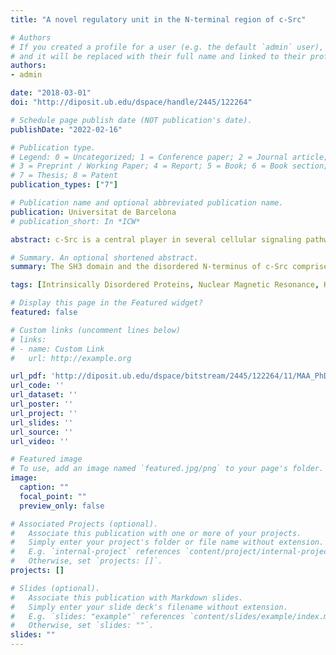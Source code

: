 ```yaml
---
title: "A novel regulatory unit in the N-terminal region of c-Src"

# Authors
# If you created a profile for a user (e.g. the default `admin` user), write the username (folder name) here 
# and it will be replaced with their full name and linked to their profile.
authors:
- admin

date: "2018-03-01"
doi: "http://diposit.ub.edu/dspace/handle/2445/122264"

# Schedule page publish date (NOT publication's date).
publishDate: "2022-02-16"

# Publication type.
# Legend: 0 = Uncategorized; 1 = Conference paper; 2 = Journal article;
# 3 = Preprint / Working Paper; 4 = Report; 5 = Book; 6 = Book section;
# 7 = Thesis; 8 = Patent
publication_types: ["7"]

# Publication name and optional abbreviated publication name.
publication: Universitat de Barcelona
# publication_short: In *ICW*

abstract: c-Src is a central player in several cellular signaling pathways. It controls important cellular processes like cellular proliferation, survival or motility. Therefore, a number of tumoral diseases have been related to abnormal c-Src activity. Among them, colorectal cancer stands out, as c-Src deregulation correlates with tumor progression and clinical outcome. This tyrosine kinase is part of a larger group of functionally and structurally related proteins termed Src Family Kinases. These proteins share the same domain architecture, a cassette formed by a catalytic domain (SH1), two reg- ulatory domains, SH2 and SH3, and a variable intrinsically disordered region (the Unique domain) that ultimately anchors to the inner face of the cellular membrane via the N-terminal SH4 domain, also disordered. The sequence and structure of the cassette are highly conserved, and thus unsurprisingly Src Family Kinases perform closely related and often overlapping functions. However, the role of intrinsically disordered regions has remained unclear, although they are known to be functionally relevant. In this work, the structural and functional relationship between the intrinsically disordered SH4 and Unique domains with the neighboring folded SH3 domain in c-Src is explored. Interactions between disordered and ordered proteins are often characterized by the formation of complexes that are specific and functional but structurally heterogeneous. Moreover, conformational plasticity is a fundamental feature for function. These assemblies are known as fuzzy complexes. Here this theoretical framework, usually applied to isolated partners, is extended to the intramolecular interface between covalently bound domains instead of isolated pairs. The concept of fuzzy binding is also used in order to describe interactions based on sets of dynamic, transient, and promiscuous contacts between ill-defined sets of interactors. In order to characterize the system, an integrative strategy using short and long range Nuclear Magnetic Resonance techniques and Small Angle X-ray Scattering is applied to several constructs containing different combinations of bound or isolated domains. It is demonstrated that the folded SH3 domain acts as a scaffold for the disordered region, which interacts in a specific manner with its partner. Both disordered domains, SH4 and Unique, are involved in the process albeit they contribute differently. Additionally, it is shown that the Unique domain is not a random coil, but contains a significant degree of pre-arrangement that is independent of the scaffold. Sequence determinants are then searched by comparison of the sequences of different Src Family Kinases. Four conserved phenylalanine residues are found and their implication in Unique domain pre-organization and Unique-SH3 domain interaction tested. All these amino acids are found to favor compaction of the intrinsically disordered region, and at the same time to perturb close contact with the scaffold. In addition, mutations in the interacting zones of the SH3 domain are also studied to test reciprocity. In all, the fuzzy complex model is proven for the SH4-Unique-SH3 system. Then, the results are extrapolated to the full-length c-Src to test its biological relevance. A coevolutionary analysis suggests that the fuzzy model may be a general feature for the whole Src Family, so the closest member of the family, Yes, is also tested experimentally. The initial results on long-range contacts suggests a similar arrangement between the scaffold and the disordered region. In all, it is suggested that plastic, fuzzy interfaces between ordered and disordered domains may be a relevant mode for the transmission of functional information within multidomain proteins. Finally, a first approach for a structural study of the c-Src fuzzy complex in a native-like lipid environment, including natural co-translational modifications, is presented. A protocol for sample preparation is developed and Dynamic Nuclear Polarization solid state NMR is shown to be an adequate tool for further analysis.

# Summary. An optional shortened abstract.
summary: The SH3 domain and the disordered N-terminus of c-Src comprise a novel regulatory unit, enabled by a dynamic yet specific intramolecular *fuzzy* complex that could be conserved in other related proteins.

tags: [Intrinsically Disordered Proteins, Nuclear Magnetic Resonance, Kinases, Fuzziness]

# Display this page in the Featured widget?
featured: false

# Custom links (uncomment lines below)
# links:
# - name: Custom Link
#   url: http://example.org

url_pdf: 'http://diposit.ub.edu/dspace/bitstream/2445/122264/11/MAA_PhD_THESIS.pdf'
url_code: ''
url_dataset: ''
url_poster: ''
url_project: ''
url_slides: ''
url_source: ''
url_video: ''

# Featured image
# To use, add an image named `featured.jpg/png` to your page's folder. 
image:
  caption: ""
  focal_point: ""
  preview_only: false

# Associated Projects (optional).
#   Associate this publication with one or more of your projects.
#   Simply enter your project's folder or file name without extension.
#   E.g. `internal-project` references `content/project/internal-project/index.md`.
#   Otherwise, set `projects: []`.
projects: []

# Slides (optional).
#   Associate this publication with Markdown slides.
#   Simply enter your slide deck's filename without extension.
#   E.g. `slides: "example"` references `content/slides/example/index.md`.
#   Otherwise, set `slides: ""`.
slides: ""
---
```



